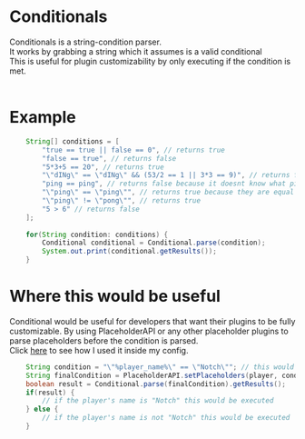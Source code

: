 # Conditionals
Conditionals is a string-condition parser.<br>
It works by grabbing a string which it assumes is a valid conditional<br>
This is useful for plugin customizability by only executing if the condition is met.
<br><br>
# Example
```java
	String[] conditions = [
		"true == true || false == 0", // returns true
		"false == true", // returns false
		"5*3+5 == 20", // returns true
		"\"dINg\" == \"dINg\" && (53/2 == 1 || 3*3 == 9)", // returns false because 53/2 != 1
		"ping == ping", // returns false because it doesnt know what ping is. Strings need to be surrounded by quotes
		"\"ping\" == \"ping\"", // returns true because they are equal
		"\"ping\" != \"pong\"", // returns true
		"5 > 6" // returns false
	];
	
	for(String condition: conditions) {
		Conditional conditional = Conditional.parse(condition);
		System.out.print(conditional.getResults());
	}
```

# Where this would be useful
Conditional would be useful for developers that want their plugins to be fully customizable.
By using PlaceholderAPI or any other placeholder plugins to parse placeholders before the condition is parsed.
<br>Click [here](https://github.com/iStudLion/RunicCore/blob/master/custom_items.yml#L18) to see how I used it inside my config.

```java
	String condition = "\"%player_name%\" == \"Notch\""; // this would be a string from your config
	String finalCondition = PlaceholderAPI.setPlaceholders(player, condition);
	boolean result = Conditional.parse(finalCondition).getResults();
	if(result) {
		// if the player's name is "Notch" this would be executed
	} else {
		// if the player's name is not "Notch" this would be executed
	}
```
